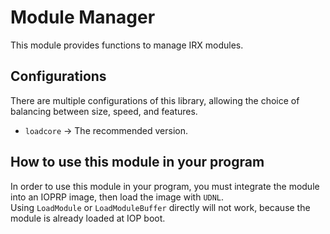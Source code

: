 # Module Manager

This module provides functions to manage IRX modules.  

## Configurations

There are multiple configurations of this library, allowing the choice of
balancing between size, speed, and features.

*   `loadcore` -> The recommended version.

## How to use this module in your program

In order to use this module in your program, you must integrate the module into
an IOPRP image, then load the image with `UDNL`.\
Using `LoadModule` or `LoadModuleBuffer` directly will not work, because the
module is already loaded at IOP boot.
